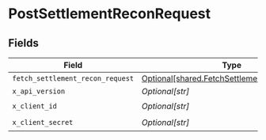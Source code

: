 # PostSettlementReconRequest


## Fields

| Field                                                                                                  | Type                                                                                                   | Required                                                                                               | Description                                                                                            |
| ------------------------------------------------------------------------------------------------------ | ------------------------------------------------------------------------------------------------------ | ------------------------------------------------------------------------------------------------------ | ------------------------------------------------------------------------------------------------------ |
| `fetch_settlement_recon_request`                                                                       | [Optional[shared.FetchSettlementReconRequest]](undefined/models/shared/fetchsettlementreconrequest.md) | :heavy_minus_sign:                                                                                     | N/A                                                                                                    |
| `x_api_version`                                                                                        | *Optional[str]*                                                                                        | :heavy_minus_sign:                                                                                     | N/A                                                                                                    |
| `x_client_id`                                                                                          | *Optional[str]*                                                                                        | :heavy_check_mark:                                                                                     | N/A                                                                                                    |
| `x_client_secret`                                                                                      | *Optional[str]*                                                                                        | :heavy_check_mark:                                                                                     | N/A                                                                                                    |